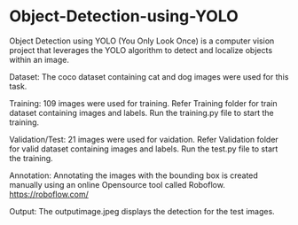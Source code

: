 # Object-Detection-using-YOLO
Object Detection using YOLO (You Only Look Once) is a computer vision project that leverages the YOLO algorithm to detect and localize objects within an image.

Dataset:
The coco dataset containing cat and dog images were used for this task. 

Training: 109 images were used for training. Refer Training folder for train dataset containing images and labels. Run the training.py file to start the training. 

Validation/Test: 21 images were used for vaidation. Refer Validation folder for valid dataset containing images and labels. Run the test.py file to start the training. 

Annotation:
Annotating the images with the bounding box is created manually using an online Opensource tool called Roboflow. 
https://roboflow.com/

Output:
The outputimage.jpeg displays the detection for the test images. 
